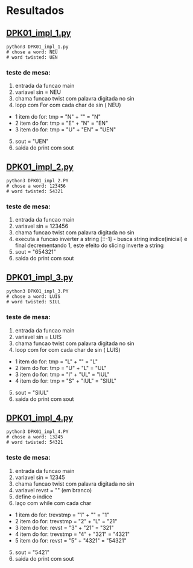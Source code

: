 # Resultados

## [DPK01_impl_1.py](DPK01_impl_1.py)

    python3 DPK01_impl_1.py
    # chose a word: NEU
    # word twisted: UEN

### teste de mesa: 
1. entrada da funcao main
2. variavel sin = NEU
3. chama funcao twist com palavra digitada no sin
4. lopp com For com cada char de sin ( NEU)
- 1 item do for:
    tmp = "N" + "" = "N"
- 2 item do for: 
    tmp = "E" + "N" = "EN"
- 3 item do for: 
    tmp = "U" + "EN" = "UEN"
5. sout = "UEN"
6. saida do print com sout


## [DPK01_impl_2.py](DPK01_impl_2.py)  

    python3 DPK01_impl_2.PY
    # chose a word: 123456
    # word twisted: 54321

### teste de mesa: 
1. entrada da funcao main
2. variavel sin = 123456
3. chama funcao twist com palavra digitada no sin
4. executa a funcao inverter a string [::-1] - busca string indice(inicial) e final decrementando 1, este efeito do slicing inverte a string
5. sout = "654321"
6. saida do print com sout

## [DPK01_impl_3.py](DPK01_impl_3.py)  

    python3 DPK01_impl_3.PY
    # chose a word: LUIS
    # word twisted: SIUL

### teste de mesa: 
1. entrada da funcao main
2. variavel sin = LUIS
3. chama funcao twist com palavra digitada no sin
4. loop com for com cada char de sin ( LUIS)
- 1 item do for:
    tmp = "L" + "" = "L"
- 2 item do for: 
    tmp = "U" + "L" = "UL"
- 3 item do for: 
    tmp = "I" + "UL" = "IUL"
- 4 item do for: 
    tmp = "S" + "IUL" = "SIUL"
5. sout = "SIUL"
6. saida do print com sout


## [DPK01_impl_4.py](DPK01_impl_4.py)  

    python3 DPK01_impl_4.PY
    # chose a word: 13245
    # word twisted: 54321

### teste de mesa: 
1. entrada da funcao main
2. variavel sin = 12345
3. chama funcao twist com palavra digitada no sin
4. variavel revst = "" (em branco) 
5. define o  indice 
6. laço com while com cada char 
- 1 item do for:
    trevstmp = "1" + "" = "1"
- 2 item do for: 
    trevstmp = "2" + "L" = "21"
- 3 item do for: 
    revst = "3" + "21" = "321"
- 4 item do for: 
    trevstmp = "4" + "321" = "4321"
- 5 item do for: 
    revst = "5" + "4321" = "54321"
5. sout = "5421"
6. saida do print com sout
